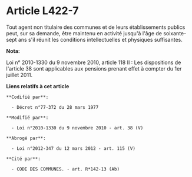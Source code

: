 # Article L422-7

Tout agent non titulaire des communes et de leurs établissements publics peut, sur sa demande, être maintenu en activité
jusqu'à l'âge de  soixante-sept  ans s'il réunit les conditions intellectuelles et physiques suffisantes.

**Nota:**

Loi n° 2010-1330 du 9 novembre 2010, article 118 II : Les dispositions de l'article 38 sont applicables aux pensions prenant
effet à compter du 1er juillet 2011.

**Liens relatifs à cet article**

	**Codifié par**:

	  - Décret n°77-372 du 28 mars 1977

	**Modifié par**:

	  - Loi n°2010-1330 du 9 novembre 2010 - art. 38 (V)

	**Abrogé par**:

	  - Loi n°2012-347 du 12 mars 2012 - art. 115 (V)

	**Cité par**:

	  - CODE DES COMMUNES. - art. R*142-13 (Ab)
